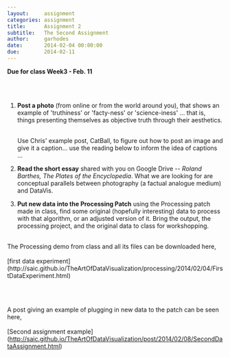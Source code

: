 ```yaml
---
layout:     assignment
categories: assignment
title:      Assignment 2
subtitle:   The Second Assignment
author:     garhodes
date:       2014-02-04 00:00:00
due:        2014-02-11
---
```


**Due for class Week3 - Feb. 11**

</br></br>
1. **Post a photo** (from online or from the world around you), that shows an example of 'truthiness' or 'facty-ness' or 'science-iness' ... that is, things presenting themselves as objective truth through their aesthetics.

   </br>Use Chris' example post, CatBall, to figure out how to post an image and give it a caption... use the reading below to inform the idea of captions ...

2. **Read the short essay** shared with you on Google Drive -- _Roland Barthes, The Plates of the Encyclopedia_.  What we are looking for are conceptual parallels between photography (a factual analogue medium) and DataVis.

3. **Put new data into the Processing Patch** using the Processing patch made in class, find some original (hopefully interesting) data to process with that algorithm, or an adjusted version of it.  Bring the output, the processing project, and the original data to class for workshopping.
</br>
The Processing demo from class and all its files can be downloaded here, </br></br>[first data experiment] (http://saic.github.io/TheArtOfDataVisualization/processing/2014/02/04/FirstDataExperiment.html)

</br></br>

A post giving an example of plugging in new data to the patch can be seen here,</br></br>
[Second assignment example] (http://saic.github.io/TheArtOfDataVisualization/post/2014/02/08/SecondDataAssignment.html)


</br></br>

